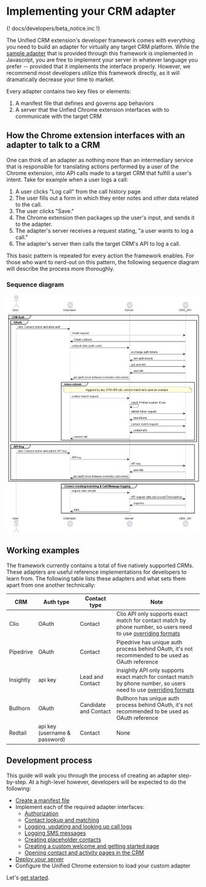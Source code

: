 # Implementing your CRM adapter

{! docs/developers/beta_notice.inc !}

The Unified CRM extension's developer framework comes with everything you need to build an adapter for virtually any target CRM platform. While the [sample adapter](https://github.com/ringcentral/rc-unified-crm-extension/blob/FrameworkRefactor/src/adapters/testCRM/) that is provided through this framework is implemented in Javascript, you are free to implement your server in whatever language you prefer -- provided that it implements the interface properly. However, we recommend most developers utilize this framework directly, as it will dramatically decrease your time to market. 

Every adapter contains two key files or elements:

1. A manifest file that defines and governs app behaviors
2. A server that the Unfied Chrome extension interfaces with to communicate with the target CRM

## How the Chrome extension interfaces with an adapter to talk to a CRM

One can think of an adapter as nothing more than an intermediary service that is responsible for translating actions performed by a user of the Chrome extension, into API calls made to a target CRM that fulfill a user's intent. Take for example when a user logs a call:

1. A user clicks "Log call" from the call history page. 
2. The user fills out a form in which they enter notes and other data related to the call. 
3. The user clicks "Save." 
4. The Chrome extension then packages up the user's input, and sends it to the adapter.
5. The adapter's server receives a request stating, "a user wants to log a call."
6. The adapter's server then calls the target CRM's API to log a call. 

This basic pattern is repeated for every action the framework enables. For those who want to nerd-out on this pattern, the following sequence diagram will describe the process more thoroughly. 

### Sequence diagram

![Flow](../img/flow.png)

## Working examples

The framework currently contains a total of five natively supported CRMs. These adapters are useful reference implementations for developers to learn from. The following table lists these adapters and what sets them apart from one another technically:

| CRM | Auth type | Contact type | Note |
|-----|-----------|--------------|------|
|Clio|OAuth|Contact|Clio API only supports exact match for contact match by phone number, so users need to use [overriding formats](../users//settings.md#phone-number-formats)|
|Pipedrive|OAuth|Contact|Pipedrive has unique auth process behind OAuth, it's not recommended to be used as OAuth reference|
|Insightly|api key|Lead and Contact|Insightly API only supports exact match for contact match by phone number, so users need to use [overriding formats](../users//settings.md#phone-number-formats)|
|Bullhorn|OAuth|Candidate and Contact|Bullhorn has unique auth process behind OAuth, it's not recommended to be used as OAuth reference|
|Redtail|api key (username & password)|Contact|None|

## Development process

This guide will walk you through the process of creating an adapter step-by-step. At a high-level however, developers will be expected to do the following:

* [Create a manifest file](manifest.md)
* Implement each of the required adapter interfaces:
    * [Authorization](auth.md)
    * [Contact lookup and matching](contact-matching.md)
    * [Logging, updating and looking up call logs](logging-calls.md)
    * [Logging SMS messages](logging-sms.md)
    * [Creating placeholder contacts](placeholder-contacts.md)
    * [Creating a custom welcome and getting started page](welcome-page.md)
    * [Opening contact and activity pages in the CRM](view-details.md)
* [Deploy your server](deploy.md)
* Configure the Unified Chrome extension to load your custom adapter

Let's [get started](getting-started.md).

